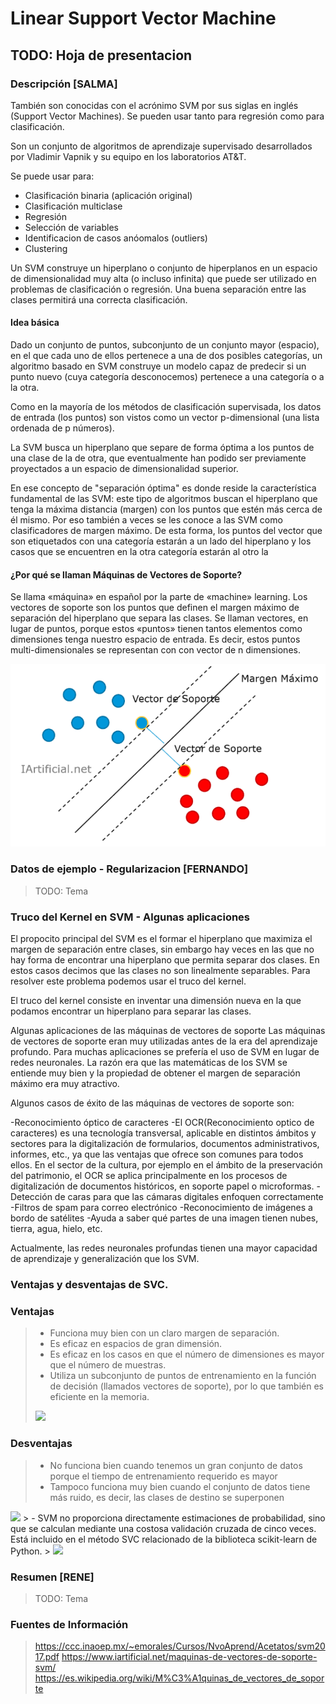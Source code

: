 # Linear Support Vector Machine

## TODO: Hoja de presentacion

### Descripción [SALMA]
También son conocidas con el acrónimo SVM por sus siglas en inglés (Support Vector Machines). Se pueden usar tanto para regresión como para clasificación.

Son un conjunto de algoritmos de aprendizaje supervisado desarrollados por Vladimir Vapnik y su equipo en los laboratorios AT&T.

Se puede usar para:
- Clasificación binaria (aplicación original)
- Clasificación multiclase
- Regresión
- Selección de variables
- Identificacion de casos anóomalos (outliers)
- Clustering

Un SVM construye un hiperplano o conjunto de hiperplanos en un espacio de dimensionalidad muy alta (o incluso infinita) que puede ser utilizado en problemas de clasificación o regresión. Una buena separación entre las clases permitirá una correcta clasificación.

#### Idea básica

Dado un conjunto de puntos, subconjunto de un conjunto mayor (espacio), en el que cada uno de ellos pertenece a una de dos posibles categorías, un algoritmo basado en SVM construye un modelo capaz de predecir si un punto nuevo (cuya categoría desconocemos) pertenece a una categoría o a la otra.

Como en la mayoría de los métodos de clasificación supervisada, los datos de entrada (los puntos) son vistos como un vector p-dimensional (una lista ordenada de p números).

La SVM busca un hiperplano que separe de forma óptima a los puntos de una clase de la de otra, que eventualmente han podido ser previamente proyectados a un espacio de dimensionalidad superior.

En ese concepto de "separación óptima" es donde reside la característica fundamental de las SVM: este tipo de algoritmos buscan el hiperplano que tenga la máxima distancia (margen) con los puntos que estén más cerca de él mismo. Por eso también a veces se les conoce a las SVM como clasificadores de margen máximo. De esta forma, los puntos del vector que son etiquetados con una categoría estarán a un lado del hiperplano y los casos que se encuentren en la otra categoría estarán al otro la

#### ¿Por qué se llaman Máquinas de Vectores de Soporte?

Se llama «máquina» en español por la parte de «machine» learning. Los vectores de soporte son los puntos que definen el margen máximo de separación del hiperplano que separa las clases. Se llaman vectores, en lugar de puntos, porque estos «puntos» tienen tantos elementos como dimensiones tenga nuestro espacio de entrada. Es decir, estos puntos multi-dimensionales se representan con con vector de n dimensiones.

![ScreenShot](https://github.com/SalmaFabel/IMG/blob/main/IMAGEN%20Linear%20Support%20Vector%20Machine.PNG)

### Datos de ejemplo - Regularizacion [FERNANDO]
> TODO: Tema

### Truco del Kernel en SVM - Algunas aplicaciones
El propocito principal del SVM es el formar el hiperplano que maximiza el margen de separación entre clases, sin embargo hay veces en las que no hay forma 
de encontrar una hiperplano que permita separar dos clases. En estos casos decimos que las clases no son linealmente separables. Para resolver este problema 
podemos usar el truco del kernel.

El truco del kernel consiste en inventar una dimensión nueva en la que podamos encontrar un hiperplano para separar las clases.

Algunas aplicaciones de las máquinas de vectores de soporte
Las máquinas de vectores de soporte eran muy utilizadas antes de la era del aprendizaje profundo. Para muchas aplicaciones se prefería el uso de SVM en lugar 
de redes neuronales. La razón era que las matemáticas de los SVM se entiende muy bien y la propiedad de obtener el margen de separación máximo era muy atractivo. 

Algunos casos de éxito de las máquinas de vectores de soporte son:

-Reconocimiento óptico de caracteres
    -El OCR(Reconocimiento optico de caracteres) es una tecnología transversal, aplicable en distintos ámbitos y sectores para la digitalización de formularios, 
     documentos administrativos, informes, etc., ya que las ventajas que ofrece son comunes para todos ellos.
     En el sector de la cultura, por ejemplo en el ámbito de la preservación del patrimonio, el OCR se aplica principalmente en los procesos de digitalización 
     de documentos históricos, en soporte papel o microformas.
-Detección de caras para que las cámaras digitales enfoquen correctamente
-Filtros de spam para correo electrónico
-Reconocimiento de imágenes a bordo de satélites 
    -Ayuda a saber qué partes de una imagen tienen nubes, tierra, agua, hielo, etc.

Actualmente, las redes neuronales profundas tienen una mayor capacidad de aprendizaje y generalización que los SVM.

<!-- START CRUZ -->
### Ventajas y desventajas de SVC.
### Ventajas 
> - Funciona muy bien con un claro margen de separación. 
> - Es eficaz en espacios de gran dimensión.
>- Es eficaz en los casos en que el número de dimensiones es mayor que el número de muestras.
> - Utiliza un subconjunto de puntos de entrenamiento en la función de decisión (llamados vectores de soporte), por lo que también es eficiente en la memoria.
> <img src="https://www.learnopencv.com/wp-content/uploads/2018/07/svm-linearly-separable-data.png">

### Desventajas
> - No funciona bien cuando tenemos un gran conjunto de datos porque el tiempo de entrenamiento requerido es mayor
> - Tampoco funciona muy bien cuando el conjunto de datos tiene más ruido, es decir, las clases de destino se superponen
<img src="https://1.bp.blogspot.com/-CD6nja2DNDY/VgTft5YhWiI/AAAAAAAADEo/W7eTpexZ0fI/s1600/svm-predicted-classification-3-ring-data-resized-600.png">
> - SVM no proporciona directamente estimaciones de probabilidad, sino que se calculan mediante una costosa validación cruzada de cinco veces. Está incluido en el método SVC relacionado de la biblioteca scikit-learn de Python.
> <img src="https://i.stack.imgur.com/1fXzJ.png">
<!-- END -->

### Resumen [RENE]
> TODO: Tema


### Fuentes de Información

>https://ccc.inaoep.mx/~emorales/Cursos/NvoAprend/Acetatos/svm2017.pdf
>https://www.iartificial.net/maquinas-de-vectores-de-soporte-svm/
>https://es.wikipedia.org/wiki/M%C3%A1quinas_de_vectores_de_soporte
